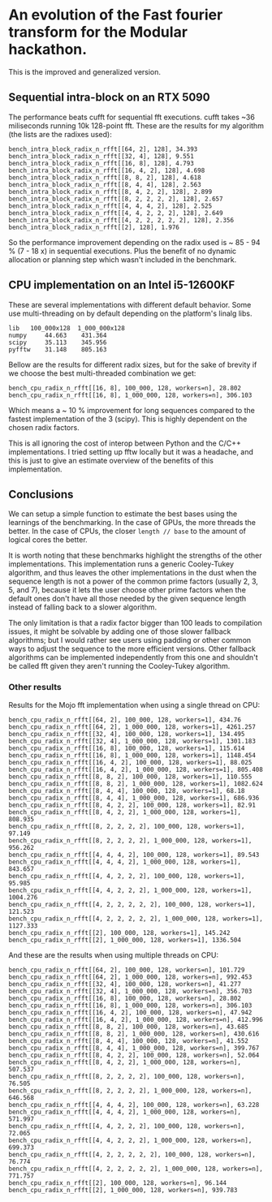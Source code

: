 # An evolution of the Fast fourier transform for the Modular hackathon.

This is the improved and generalized version.

## Sequential intra-block on an RTX 5090

The performance beats cufft for sequential fft executions.
cufft takes ~36 miliseconds running 10k 128-point fft. These are the results
for my algorithm (the lists are the radixes used):

```terminal
bench_intra_block_radix_n_rfft[[64, 2], 128], 34.393
bench_intra_block_radix_n_rfft[[32, 4], 128], 9.551
bench_intra_block_radix_n_rfft[[16, 8], 128], 4.793
bench_intra_block_radix_n_rfft[[16, 4, 2], 128], 4.698
bench_intra_block_radix_n_rfft[[8, 8, 2], 128], 4.618
bench_intra_block_radix_n_rfft[[8, 4, 4], 128], 2.563
bench_intra_block_radix_n_rfft[[8, 4, 2, 2], 128], 2.899
bench_intra_block_radix_n_rfft[[8, 2, 2, 2, 2], 128], 2.657
bench_intra_block_radix_n_rfft[[4, 4, 4, 2], 128], 2.525
bench_intra_block_radix_n_rfft[[4, 4, 2, 2, 2], 128], 2.649
bench_intra_block_radix_n_rfft[[4, 2, 2, 2, 2, 2], 128], 2.356
bench_intra_block_radix_n_rfft[[2], 128], 1.976
```

So the performance improvement depending on the radix used is ~ 85 - 94 %
(7 - 18 x) in sequential executions. Plus the benefit of no dynamic
allocation or planning step which wasn't included in the benchmark.

## CPU implementation on an Intel i5-12600KF

These are several implementations with different default behavior. Some use
multi-threading on by default depending on the platform's linalg libs.

```terminal
lib   100_000x128  1_000_000x128
numpy     44.663    431.364
scipy     35.113    345.956
pyfftw    31.148    805.163
```

Bellow are the results for different radix sizes, but for the sake of brevity
if we choose the best multi-threaded combination we get:

```terminal
bench_cpu_radix_n_rfft[[16, 8], 100_000, 128, workers=n], 28.802
bench_cpu_radix_n_rfft[[16, 8], 1_000_000, 128, workers=n], 306.103
```

Which means a ~ 10 % improvement for long sequences compared to the fastest
implementation of the 3 (scipy). This is highly dependent on the chosen radix
factors.

This is all ignoring the cost of interop between Python and the C/C++
implementations. I tried setting up fftw locally but it was a headache, and
this is just to give an estimate overview of the benefits of this
implementation.

## Conclusions

We can setup a simple function to estimate the best bases using the learnings
of the benchmarking. In the case of GPUs, the more threads the better. In the
case of CPUs, the closer `length // base` to the amount of logical
cores the better.

It is worth noting that these benchmarks highlight the strengths of the other
implementations. This implementation runs a generic Cooley-Tukey algorithm, and
thus leaves the other implementations in the dust when the sequence length is
not a power of the common prime factors (usually 2, 3, 5, and 7), because it
lets the user choose other prime factors when the default ones don't have all
those needed by the given sequence length instead of falling back to a slower
algorithm.

The only limitation is that a radix factor bigger than 100 leads to compilation
issues, it might be solvable by adding one of those slower fallback algorithms;
but I would rather see users using padding or other common ways to adjust the
sequence to the more efficient versions. Other fallback algorithms can be
implemented independently from this one and shouldn't be called fft given they
aren't running the Cooley-Tukey algorithm.

### Other results

Results for the Mojo fft implementation when using a single thread on CPU:

```terminal
bench_cpu_radix_n_rfft[[64, 2], 100_000, 128, workers=1], 434.76
bench_cpu_radix_n_rfft[[64, 2], 1_000_000, 128, workers=1], 4261.257
bench_cpu_radix_n_rfft[[32, 4], 100_000, 128, workers=1], 134.495
bench_cpu_radix_n_rfft[[32, 4], 1_000_000, 128, workers=1], 1301.183
bench_cpu_radix_n_rfft[[16, 8], 100_000, 128, workers=1], 115.614
bench_cpu_radix_n_rfft[[16, 8], 1_000_000, 128, workers=1], 1148.454
bench_cpu_radix_n_rfft[[16, 4, 2], 100_000, 128, workers=1], 88.025
bench_cpu_radix_n_rfft[[16, 4, 2], 1_000_000, 128, workers=1], 805.408
bench_cpu_radix_n_rfft[[8, 8, 2], 100_000, 128, workers=1], 110.555
bench_cpu_radix_n_rfft[[8, 8, 2], 1_000_000, 128, workers=1], 1082.624
bench_cpu_radix_n_rfft[[8, 4, 4], 100_000, 128, workers=1], 68.18
bench_cpu_radix_n_rfft[[8, 4, 4], 1_000_000, 128, workers=1], 686.936
bench_cpu_radix_n_rfft[[8, 4, 2, 2], 100_000, 128, workers=1], 82.91
bench_cpu_radix_n_rfft[[8, 4, 2, 2], 1_000_000, 128, workers=1], 808.935
bench_cpu_radix_n_rfft[[8, 2, 2, 2, 2], 100_000, 128, workers=1], 97.149
bench_cpu_radix_n_rfft[[8, 2, 2, 2, 2], 1_000_000, 128, workers=1], 956.262
bench_cpu_radix_n_rfft[[4, 4, 4, 2], 100_000, 128, workers=1], 89.543
bench_cpu_radix_n_rfft[[4, 4, 4, 2], 1_000_000, 128, workers=1], 843.657
bench_cpu_radix_n_rfft[[4, 4, 2, 2, 2], 100_000, 128, workers=1], 95.985
bench_cpu_radix_n_rfft[[4, 4, 2, 2, 2], 1_000_000, 128, workers=1], 1004.276
bench_cpu_radix_n_rfft[[4, 2, 2, 2, 2, 2], 100_000, 128, workers=1], 121.523
bench_cpu_radix_n_rfft[[4, 2, 2, 2, 2, 2], 1_000_000, 128, workers=1], 1127.333
bench_cpu_radix_n_rfft[[2], 100_000, 128, workers=1], 145.242
bench_cpu_radix_n_rfft[[2], 1_000_000, 128, workers=1], 1336.504
```

And these are the results when using multiple threads on CPU:

```terminal
bench_cpu_radix_n_rfft[[64, 2], 100_000, 128, workers=n], 101.729
bench_cpu_radix_n_rfft[[64, 2], 1_000_000, 128, workers=n], 992.453
bench_cpu_radix_n_rfft[[32, 4], 100_000, 128, workers=n], 41.277
bench_cpu_radix_n_rfft[[32, 4], 1_000_000, 128, workers=n], 356.703
bench_cpu_radix_n_rfft[[16, 8], 100_000, 128, workers=n], 28.802
bench_cpu_radix_n_rfft[[16, 8], 1_000_000, 128, workers=n], 306.103
bench_cpu_radix_n_rfft[[16, 4, 2], 100_000, 128, workers=n], 47.942
bench_cpu_radix_n_rfft[[16, 4, 2], 1_000_000, 128, workers=n], 412.996
bench_cpu_radix_n_rfft[[8, 8, 2], 100_000, 128, workers=n], 43.685
bench_cpu_radix_n_rfft[[8, 8, 2], 1_000_000, 128, workers=n], 430.616
bench_cpu_radix_n_rfft[[8, 4, 4], 100_000, 128, workers=n], 41.552
bench_cpu_radix_n_rfft[[8, 4, 4], 1_000_000, 128, workers=n], 399.767
bench_cpu_radix_n_rfft[[8, 4, 2, 2], 100_000, 128, workers=n], 52.064
bench_cpu_radix_n_rfft[[8, 4, 2, 2], 1_000_000, 128, workers=n], 507.537
bench_cpu_radix_n_rfft[[8, 2, 2, 2, 2], 100_000, 128, workers=n], 76.505
bench_cpu_radix_n_rfft[[8, 2, 2, 2, 2], 1_000_000, 128, workers=n], 646.568
bench_cpu_radix_n_rfft[[4, 4, 4, 2], 100_000, 128, workers=n], 63.228
bench_cpu_radix_n_rfft[[4, 4, 4, 2], 1_000_000, 128, workers=n], 571.997
bench_cpu_radix_n_rfft[[4, 4, 2, 2, 2], 100_000, 128, workers=n], 72.065
bench_cpu_radix_n_rfft[[4, 4, 2, 2, 2], 1_000_000, 128, workers=n], 699.373
bench_cpu_radix_n_rfft[[4, 2, 2, 2, 2, 2], 100_000, 128, workers=n], 76.774
bench_cpu_radix_n_rfft[[4, 2, 2, 2, 2, 2], 1_000_000, 128, workers=n], 771.757
bench_cpu_radix_n_rfft[[2], 100_000, 128, workers=n], 96.144
bench_cpu_radix_n_rfft[[2], 1_000_000, 128, workers=n], 939.783
```

